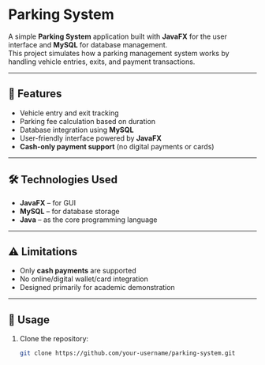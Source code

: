 # Parking System

A simple **Parking System** application built with **JavaFX** for the user interface and **MySQL** for database management.  
This project simulates how a parking management system works by handling vehicle entries, exits, and payment transactions.

---

## 🚗 Features

- Vehicle entry and exit tracking
- Parking fee calculation based on duration
- Database integration using **MySQL**
- User-friendly interface powered by **JavaFX**
- **Cash-only payment support** (no digital payments or cards)

---

## 🛠️ Technologies Used

- **JavaFX** – for GUI
- **MySQL** – for database storage
- **Java** – as the core programming language

---

## ⚠️ Limitations

- Only **cash payments** are supported
- No online/digital wallet/card integration
- Designed primarily for academic demonstration

---

## 📘 Usage

1. Clone the repository:
   ```bash
   git clone https://github.com/your-username/parking-system.git
   ```
